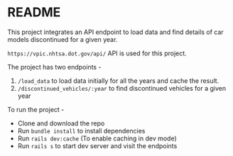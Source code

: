 # README

This project integrates an API endpoint to load data and find details of car models discontinued for a given year.

`https://vpic.nhtsa.dot.gov/api/` API is used for this project.

The project has two endpoints -
1. `/load_data` to load data initially for all the years and cache the result.
2. `/discontinued_vehicles/:year` to find discontinued vehicles for a given year

To run the project -
* Clone and download the repo
* Run `bundle install` to install dependencies
* Run `rails dev:cache` (To enable caching in dev mode)
* Run `rails s` to start dev server and visit the endpoints